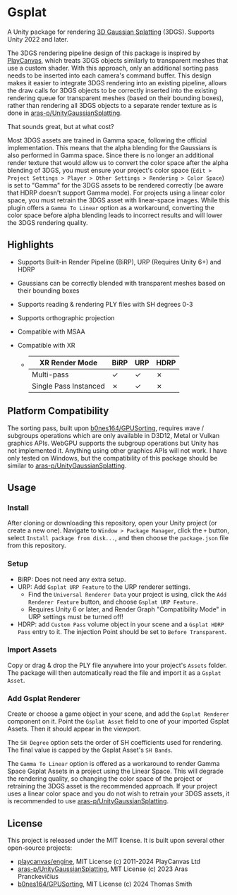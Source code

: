 # Gsplat

A Unity package for rendering [3D Gaussian Splatting](https://repo-sam.inria.fr/fungraph/3d-gaussian-splatting/) (3DGS). Supports Unity 2022 and later. 

The 3DGS rendering pipeline design of this package is inspired by [PlayCanvas](https://github.com/playcanvas/engine), which treats 3DGS objects similarly to transparent meshes that use a custom shader. With this approach, only an additional sorting pass needs to be inserted into each camera's command buffer. This design makes it easier to integrate 3DGS rendering into an existing pipeline, allows the draw calls for 3DGS objects to be correctly inserted into the existing rendering queue for transparent meshes (based on their bounding boxes), rather than rendering all 3DGS objects to a separate render texture as is done in [aras-p/UnityGaussianSplatting](https://github.com/aras-p/UnityGaussianSplatting). 

That sounds great, but at what cost?

Most 3DGS assets are trained in Gamma space, following the official implementation. This means that the alpha blending for the Gaussians is also performed in Gamma space.  Since there is no longer an additional render texture that would allow us to convert the color space after the alpha blending of 3DGS, you must ensure your project's color space (`Edit > Project Settings > Player > Other Settings > Rendering > Color Space`) is set to "Gamma" for the 3DGS assets to be rendered correctly (be aware that HDRP doesn't support Gamma mode). For projects using a linear color space, you must retrain the 3DGS asset with linear-space images. While this plugin offers a `Gamma To Linear` option as a workaround, converting the color space before alpha blending leads to incorrect results and will lower the 3DGS rendering quality.

## Highlights

- Supports Built-in Render Pipeline (BiRP), URP (Requires Unity 6+) and HDRP

- Gaussians can be correctly blended with transparent meshes based on their bounding boxes

- Supports reading & rendering PLY files with SH degrees 0-3

- Supports orthographic projection

- Compatible with MSAA

- Compatible with XR

  - | XR Render Mode        | BiRP | URP  | HDRP |
    | --------------------- | ---- | ---- | ---- |
    | Multi-pass            | ✓    | ✓    | ✗    |
    | Single Pass Instanced | ✗    | ✓    | ✗    |

## Platform Compatibility

The sorting pass, built upon [b0nes164/GPUSorting](https://github.com/b0nes164/GPUSorting), requires wave / subgroups operations which are only available in D3D12, Metal or Vulkan graphics APIs. WebGPU supports the subgroup operations but Unity has not implemented it. Anything using other graphics APIs will not work. I have only tested on Windows, but the compatibility of this package should be similar to [aras-p/UnityGaussianSplatting](https://github.com/aras-p/UnityGaussianSplatting).

## Usage

### Install

After cloning or downloading this repository, open your Unity project (or create a new one). Navigate to `Window > Package Manager`, click the `+` button, select `Install package from disk...`, and then choose the `package.json` file from this repository.

### Setup

- BiRP: Does not need any extra setup.
- URP: Add `Gsplat URP Feature` to the URP renderer settings.
  - Find the `Universal Renderer Data` your project is using, click the `Add Renderer Feature` button, and choose `Gsplat URP Feature.`
  - Requires Unity 6 or later, and Render Graph "Compatibility Mode" in URP settings must be turned off!
- HDRP: add `Custom Pass` volume object in your scene and a `Gsplat HDRP Pass` entry to it. The injection Point should be set to `Before Transparent`.

### Import Assets

Copy or drag & drop the PLY file anywhere into your project's `Assets` folder. The package will then automatically read the file and import it as a `Gsplat Asset`.

### Add Gsplat Renderer

Create or choose a game object in your scene, and add the `Gsplat Renderer` component on it. Point the `Gsplat Asset` field to one of your imported Gsplat Assets. Then it should appear in the viewport.

The `SH Degree` option sets the order of SH coefficients used for rendering. The final value is capped by the Gsplat Asset's `SH Bands`.

The `Gamma To Linear` option is offered as a workaround to render Gamma Space Gsplat Assets in a project using the Linear Space. This will degrade the rendering quality, so changing the color space of the project or retraining the 3DGS asset is the recommended approach. If your project uses a linear color space and you do not wish to retrain your 3DGS assets, it is recommended to use [aras-p/UnityGaussianSplatting](https://github.com/aras-p/UnityGaussianSplatting).

## License

This project is released under the MIT license. It is built upon several other open-source projects:

-   [playcanvas/engine](https://github.com/playcanvas/engine), MIT License (c) 2011-2024 PlayCanvas Ltd
-   [aras-p/UnityGaussianSplatting](https://github.com/aras-p/UnityGaussianSplatting), MIT License (c) 2023 Aras Pranckevičius
-   [b0nes164/GPUSorting](https://github.com/b0nes164/GPUSorting), MIT License (c) 2024 Thomas Smith

